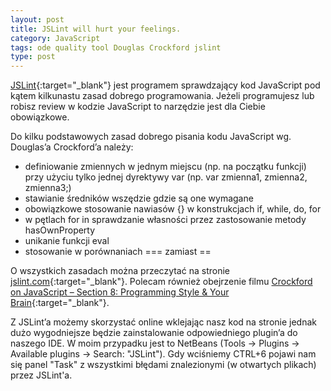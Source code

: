 ```yaml
---
layout: post
title: JSLint will hurt your feelings.
category: JavaScript 
tags: ode quality tool Douglas Crockford jslint
type: post
---
```

[JSLint](http://www.jslint.com/lint.html){:target="_blank"} jest programem sprawdzający kod JavaScript pod kątem kilkunastu zasad dobrego programowania. Jeżeli programujesz lub robisz review w kodzie JavaScript to narzędzie jest dla Ciebie obowiązkowe.

Do kilku podstawowych zasad dobrego pisania kodu JavaScript wg. Douglas’a Crockford’a należy:

- definiowanie zmiennych w jednym miejscu (np. na początku funkcji) przy użyciu tylko jednej dyrektywy var (np. var zmienna1, zmienna2, zmienna3;)
- stawianie średników wszędzie gdzie są one wymagane
- obowiązkowe stosowanie nawiasów {} w konstrukcjach if, while, do, for
- w pętlach for in sprawdzanie własności przez zastosowanie metody hasOwnProperty
- unikanie funkcji eval
- stosowanie w porównaniach === zamiast ==

O wszystkich zasadach można przeczytać na stronie [jslint.com](http://www.jslint.com/lint.html){:target="_blank"}. Polecam również obejrzenie filmu [Crockford on JavaScript – Section 8: Programming Style & Your Brain](http://www.youtube.com/watch?v=taaEzHI9xyY){:target="_blank"}.

Z JSLint’a możemy skorzystać online wklejając nasz kod na stronie jednak dużo wygodniejsze będzie zainstalowanie odpowiedniego plugin’a do naszego IDE. W moim przypadku jest to NetBeans (Tools -> Plugins -> Available plugins -> Search: "JSLint"). Gdy wciśniemy CTRL+6 pojawi nam się panel "Task" z wszystkimi błędami znalezionymi (w otwartych plikach) przez JSLint'a.
